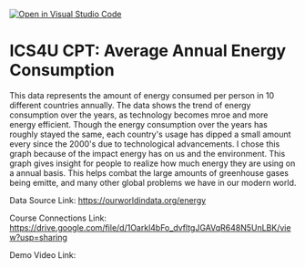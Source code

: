 [![Open in Visual Studio Code](https://classroom.github.com/assets/open-in-vscode-c66648af7eb3fe8bc4f294546bfd86ef473780cde1dea487d3c4ff354943c9ae.svg)](https://classroom.github.com/online_ide?assignment_repo_id=9712031&assignment_repo_type=AssignmentRepo)
# ICS4U CPT: Average Annual Energy Consumption

This data represents the amount of energy consumed per person in 10 different countries annually. The data shows the trend of energy consumption over the years, as technology becomes mroe and more energy efficient. Though the energy consumption over the years has roughly stayed the same, each country's usage has dipped a small amount every since the 2000's due to technological advancements. I chose this graph because of the impact energy has on us and the environment. This graph gives insight for people to realize how much energy they are using on a annual basis. This helps combat the large amounts of greenhouse gases being emitte, and many other global problems we have in our modern world.

Data Source Link: https://ourworldindata.org/energy

Course Connections Link: https://drive.google.com/file/d/1Oarkl4bFo_dvfltgJGAVqR648N5UnLBK/view?usp=sharing

Demo Video Link: 

